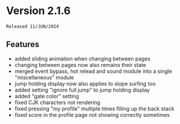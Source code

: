 # Version 2.1.6

`Released 11/JUN/2024`

## Features

- added sliding animation when changing between pages
- changing between pages now also remains their state
- merged event bypass, hot relead and sound module into a single "miscellaneous" module
- jump holding display now also applies to slope surfing too
- added setting "ignore full jump" to jump holding display
- added "gate color" setting
- fixed CJK characters not rendering
- fixed pressing "my profile" multiple times filling up the back stack
- fixed score in the profile page not showing correctly sometimes
